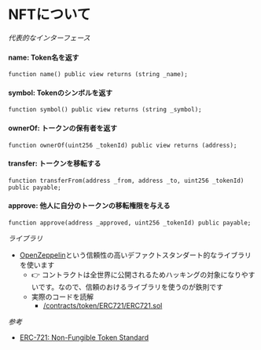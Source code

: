 # NFTについて

*代表的なインターフェース*
#### name: Token名を返す
```solidity
function name() public view returns (string _name);
```

#### symbol: Tokenのシンボルを返す
```solidity
function symbol() public view returns (string _symbol);
```

#### ownerOf: トークンの保有者を返す
```solidity
function ownerOf(uint256 _tokenId) public view returns (address);
```

#### transfer: トークンを移転する
```solidity
function transferFrom(address _from, address _to, uint256 _tokenId) public payable;
```

#### approve: 他人に自分のトークンの移転権限を与える
```solidity
function approve(address _approved, uint256 _tokenId) public payable;
```

*ライブラリ*
- [OpenZeppelin](https://github.com/OpenZeppelin/openzeppelin-contracts)という信頼性の高いデファクトスタンダート的なライブラリを使います
  - 👉 コントラクトは全世界に公開されるためハッキングの対象になりやすいです。なので、信頼のおけるライブラリを使うのが鉄則です
  - 実際のコードを読解
    - [/contracts/token/ERC721/ERC721.sol](https://github.com/OpenZeppelin/openzeppelin-contracts/blob/v4.8.1/contracts/token/ERC721/ERC721.sol)

*参考*
- [ERC-721: Non-Fungible Token Standard](https://eips.ethereum.org/EIPS/eip-721)
